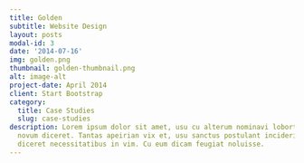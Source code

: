 ```yaml
---
title: Golden
subtitle: Website Design
layout: posts
modal-id: 3
date: '2014-07-16'
img: golden.png
thumbnail: golden-thumbnail.png
alt: image-alt
project-date: April 2014
client: Start Bootstrap
category:
  title: Case Studies
  slug: case-studies
description: Lorem ipsum dolor sit amet, usu cu alterum nominavi lobortis. At duo
  novum diceret. Tantas apeirian vix et, usu sanctus postulant inciderint ut, populo
  diceret necessitatibus in vim. Cu eum dicam feugiat noluisse.
---
```


